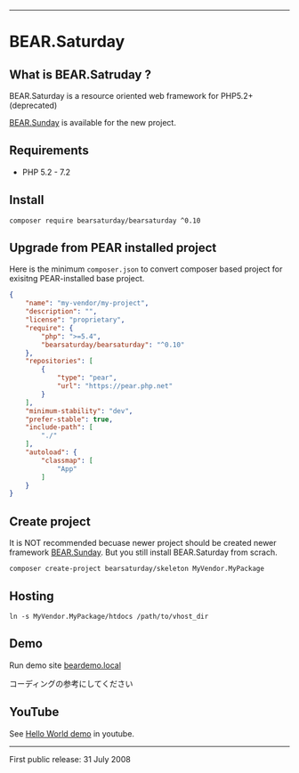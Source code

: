 
----

# BEAR.Saturday

## What is BEAR.Satruday ?

BEAR.Saturday is a resource oriented web framework for PHP5.2+  (deprecated)

[BEAR.Sunday](http://bearsunday.github.io/) is available for the new project.

Requirements
------------

 * PHP 5.2 - 7.2 

## Install

```
composer require bearsaturday/bearsaturday ^0.10
```

## Upgrade from PEAR installed project

Here is the minimum `composer.json` to convert composer based project for exisitng PEAR-installed base project.

```json
{
    "name": "my-vendor/my-project",
    "description": "",
    "license": "proprietary",
    "require": {
        "php": ">=5.4",
        "bearsaturday/bearsaturday": "^0.10"
    },
    "repositories": [
        {
            "type": "pear",
            "url": "https://pear.php.net"
        }
    ],
    "minimum-stability": "dev",
    "prefer-stable": true,
    "include-path": [
        "./"
    ],
    "autoload": {
        "classmap": [
            "App"
        ]
    }
}

```

Create project
--------------

It is NOT recommended becuase newer project should be created newer framework [BEAR.Sunday](https://bearsunday.github.io/). But you still install BEAR.Saturday from scrach.

```
composer create-project bearsaturday/skeleton MyVendor.MyPackage
```

Hosting
-------

```
ln -s MyVendor.MyPackage/htdocs /path/to/vhost_dir
```

Demo
----

Run demo site [beardemo.local](https://github.com/bearsaturday/beardemo.local)

コーディングの参考にしてください

YouTube
-------

See [Hello World demo][2] in youtube. 


[2]: http://www.youtube.com/watch?v=NKdiNdNbH0Y


---

First public release: 31 July 2008
